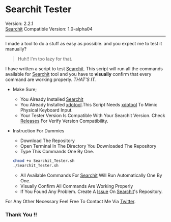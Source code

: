 # Searchit Tester
Version: 2.2.1  
[Searchit](https://github.com/xCommunicado/Searchit "Searchit Repository") Compatible Version: 1.0-alpha04

---

I made a tool to do a stuff as easy as possible. and you expect me to test it manually?
> Huh!! I'm too lazy for that.

I have written a script to test [Searchit](https://github.com/xCommunicado/Searchit "Searchit Repository").
This script will run all the commands available for [Searchit](https://github.com/xCommunicado/Searchit "Searchit Repository") tool and you have to **visually** confirm that every command are working properly. *THAT'S IT.*

* Make Sure;
    * You Already Installed [Searchit](https://github.com/xCommunicado/Searchit "Searchit Repository")
    * You Already Installed [xdotool](https://github.com/jordansissel/xdotool "xodotool Repository").This Script Needs [xdotool](https://github.com/jordansissel/xdotool "xodotool Repository") To Mimic Physical Keyboard Input.
    * Your Tester Version Is Compatible With Your Searchit Version. Check [Releases](https://github.com/xCommunicado/Searchit_Tester/releases "Releases") For Verify Version Compatibility.


* Instruction For Dummies
    * Download The Repository
    * Open Terminal In The Directory You Downloaded The Repository
    * Type This Commands One By One.

    ```Bash
    chmod +x Searchit_Tester.sh
    ./Searchit_Tester.sh
    ```
    * All Available Commands For  [Searchit](https://github.com/xCommunicado/Searchit "Searchit Repositor") Will Run Automatically One By One.
    * Visually Confirm All Commands Are Working Properly
    * If You Found Any Problem. Create A  [Issue](https://github.com/xCommunicado/Searchit/issues "Searchit Issues") On [Searchit](https://github.com/xCommunicado/Searchit "Searchit Repositor")'s Repository.

For Any Other Necessary Feel Free To Contact Me Via [Twitter](https://www.twitter.com/xCommunicado "My Twitter Account").

### Thank You !!
